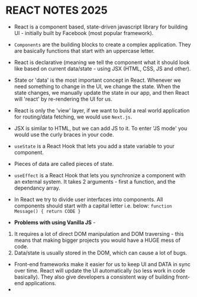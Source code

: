 # REACT NOTES 2025

- React is a component based, state-driven javascript library for building UI - initially built by Facebook (most popular framework). 
- `Components` are the building blocks to create a complex application. They are basically functions that start with an uppercase letter. 
- React is declarative (meaning we tell the component what it should look like based on current data/state - using JSX (HTML, CSS, JS and other).
- State or 'data' is the most important concept in React. Whenever we need something to change in the UI, we change the state. When the state changes, we manually update the state in our app, and then React will 'react' by re-rendering the UI for us.
- React is only the 'view' layer, if we want to build a real world application for routing/data fetching, we would use `Next.js`.
- JSX is similar to HTML, but we can add JS to it. To enter 'JS mode' you would use the curly braces in your code.

- `useState` is a React Hook that lets you add a state variable to your component.
- Pieces of data are called pieces of state. 
- `useEffect` is a React Hook that lets you synchronize a component with an external system. It takes 2 arguments - first a function, and the dependancy array.
- In React we try to divide user interfaces into components. All components should start with a capital letter i.e. below: 
`function Message() { return CODE }`

- <strong>Problems with using Vanilla JS</strong> -
  
<ol>
<li>It requires a lot of direct DOM manipulation and DOM traversing - this means that making bigger projects you would have a HUGE mess of code.</li>
  <li>Data/state is usually stored in the DOM, which can cause a lot of bugs.</li>
</ol>

- Front-end frameworks make it easier for us to keep UI and DATA in sync over time. React will update the UI automatically (so less work in code basically). They also give developers a consistent way of building front-end applications.
- 


